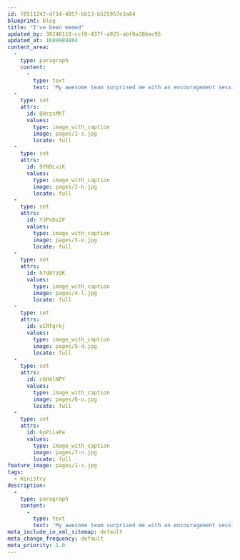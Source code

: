 ```yaml
---
id: f8511242-df14-4057-bb13-b525957e3a84
blueprint: blog
title: "I've been memed"
updated_by: 30240118-ccf0-437f-a925-abf0a38bac95
updated_at: 1689988804
content_area:
  -
    type: paragraph
    content:
      -
        type: text
        text: 'My awesome team surprised me with an encouragement session and in the midst of people saying why they like me as their director, they presented me with this.'
  -
    type: set
    attrs:
      id: Q0rzsMhT
      values:
        type: image_with_caption
        image: pages/1-s.jpg
        locate: full
  -
    type: set
    attrs:
      id: 9YN9LviK
      values:
        type: image_with_caption
        image: pages/2-h.jpg
        locate: full
  -
    type: set
    attrs:
      id: YJPvDs2F
      values:
        type: image_with_caption
        image: pages/3-e.jpg
        locate: full
  -
    type: set
    attrs:
      id: h7d8YzOK
      values:
        type: image_with_caption
        image: pages/4-l.jpg
        locate: full
  -
    type: set
    attrs:
      id: oCRTgrkj
      values:
        type: image_with_caption
        image: pages/5-d.jpg
        locate: full
  -
    type: set
    attrs:
      id: c6H4lNPY
      values:
        type: image_with_caption
        image: pages/6-o.jpg
        locate: full
  -
    type: set
    attrs:
      id: 6pPiiaPe
      values:
        type: image_with_caption
        image: pages/7-n.jpg
        locate: full
feature_image: pages/1-s.jpg
tags:
  - ministry
description:
  -
    type: paragraph
    content:
      -
        type: text
        text: 'My awesome team surprised me with an encouragement session and in the midst of people saying why they like me as their director, they presented me with a slideshow.'
meta_include_in_xml_sitemap: default
meta_change_frequency: default
meta_priority: 1.0
---
```


